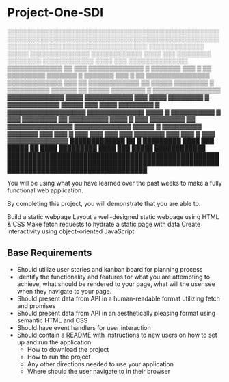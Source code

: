 # Project-One-SDI

░░░░░░░░░░░░░░░░░░░░░░░░░░░░░░░░░░░░░░░░░░░░░░░░░░░░░░░░░░░░░░░░░░░░░░░░░░░░░░░░░░░░░░░░░░░░░░░░░░░░░░░░░░░░░░░░░░░░░░░░░░░░░░░░░░░░░
░░░░░░░░░░░░░     ░░░░░   ░░░░░░░░░░░░░░  ░░░░░░░░░░░░   ░░░░   ░░░   ░░░░░░░░   ░░░░░░░░  ░░░░░░░░░░░░   ░░░░   ░░░   ░░░░░░░░░░░░░░
▒▒▒▒▒▒▒▒▒▒▒▒▒  ▒▒   ▒▒▒   ▒▒▒▒▒▒▒▒▒▒▒▒▒  ▒  ▒▒▒▒▒▒▒   ▒▒▒   ▒   ▒▒   ▒▒▒▒▒▒▒▒▒   ▒▒▒▒▒▒▒  ▒  ▒▒▒▒▒▒▒   ▒▒▒   ▒   ▒▒   ▒▒▒▒▒▒▒▒▒▒▒▒▒▒▒
▒▒▒▒▒▒▒▒▒▒▒▒▒  ▒▒▒   ▒▒   ▒▒▒▒▒▒▒▒▒▒▒▒  ▒▒   ▒▒▒▒▒   ▒▒▒▒▒▒▒▒   ▒   ▒▒▒▒▒▒▒▒▒▒   ▒▒▒▒▒▒  ▒▒   ▒▒▒▒▒   ▒▒▒▒▒▒▒▒   ▒   ▒▒▒▒▒▒▒▒▒▒▒▒▒▒▒▒
▓▓▓▓▓▓▓▓▓▓▓▓▓      ▓▓▓▓   ▓▓▓▓▓▓▓▓▓▓▓   ▓▓▓   ▓▓▓▓   ▓▓▓▓▓▓▓▓  ▓  ▓▓▓▓▓▓▓▓▓▓▓▓   ▓▓▓▓▓   ▓▓▓   ▓▓▓▓   ▓▓▓▓▓▓▓▓  ▓  ▓▓▓▓▓▓▓▓▓▓▓▓▓▓▓▓▓▓
▓▓▓▓▓▓▓▓▓▓▓▓▓  ▓▓▓▓   ▓   ▓▓▓▓▓▓▓▓▓▓       ▓   ▓▓▓   ▓▓▓▓▓▓▓▓   ▓▓   ▓▓▓▓▓▓▓▓▓   ▓▓▓▓       ▓   ▓▓▓   ▓▓▓▓▓▓▓▓   ▓▓   ▓▓▓▓▓▓▓▓▓▓▓▓▓▓▓
▓▓▓▓▓▓▓▓▓▓▓▓▓  ▓▓▓▓▓  ▓   ▓▓▓▓▓▓▓▓▓   ▓▓▓▓▓▓▓   ▓▓▓   ▓▓▓   ▓   ▓▓▓   ▓▓▓  ▓▓▓   ▓▓▓   ▓▓▓▓▓▓▓   ▓▓▓   ▓▓▓   ▓   ▓▓▓   ▓▓▓▓▓▓▓▓▓▓▓▓▓▓
█████████████        ██          █   █████████   ████     ███   █████   ██     ████   █████████   ████     ███   █████   ████████████
█████████████████████████████████████████████████████████████████████████████████████████████████████████████████████████████████████


You will be using what you have learned over the past weeks to make a fully functional web application.

By completing this project, you will demonstrate that you are able to:

Build a static webpage
Layout a well-designed static webpage using HTML & CSS
Make fetch requests to hydrate a static page with data
Create interactivity using object-oriented JavaScript

## Base Requirements
- Should utilize user stories and kanban board for planning process
- Identify the functionality and features for what you are attempting to achieve, what should be rendered to your page, what will the user see when they navigate to your page.
- Should present data from API in a human-readable format utilizing fetch and promises
- Should present data from API in an aesthetically pleasing format using semantic HTML and CSS
- Should have event handlers for user interaction
- Should contain a README with instructions to new users on how to set up and run the application
  - How to download the project
  - How to run the project
  - Any other directions needed to use your application
  - Where should the user navigate to in their browser
